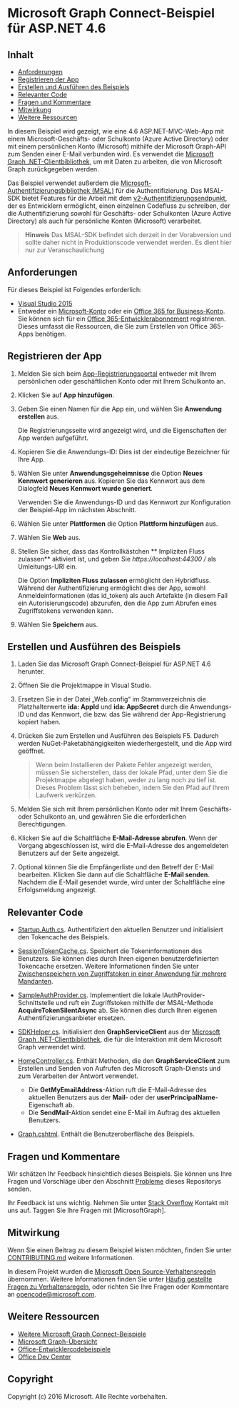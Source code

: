 # Microsoft Graph Connect-Beispiel für ASP.NET 4.6

## Inhalt

* [Anforderungen](#anforderungen)
* [Registrieren der App](#registrieren-der-app)
* [Erstellen und Ausführen des Beispiels](#erstellen-und-ausführen-des-beispiels)
* [Relevanter Code](#relevanter-code)
* [Fragen und Kommentare](#fragen-und-kommentare)
* [Mitwirkung](#mitwirkung)
* [Weitere Ressourcen](#weitere-ressourcen)

In diesem Beispiel wird gezeigt, wie eine 4.6 ASP.NET-MVC-Web-App mit einem Microsoft-Geschäfts- oder Schulkonto (Azure Active Directory) oder mit einem persönlichen Konto (Microsoft) mithilfe der Microsoft Graph-API zum Senden einer E-Mail verbunden wird. Es verwendet die [Microsoft Graph .NET-Clientbibliothek](https://github.com/microsoftgraph/msgraph-sdk-dotnet), um mit Daten zu arbeiten, die von Microsoft Graph zurückgegeben werden. 

Das Beispiel verwendet außerdem die [Microsoft-Authentifizierungsbibliothek (MSAL)](https://www.nuget.org/packages/Microsoft.Identity.Client/) für die Authentifizierung. Das MSAL-SDK bietet Features für die Arbeit mit dem [v2-Authentifizierungsendpunkt](https://azure.microsoft.com/en-us/documentation/articles/active-directory-appmodel-v2-overview), der es Entwicklern ermöglicht, einen einzelnen Codefluss zu schreiben, der die Authentifizierung sowohl für Geschäfts- oder Schulkonten (Azure Active Directory) als auch für persönliche Konten (Microsoft) verarbeitet. 

 > **Hinweis** Das MSAL-SDK befindet sich derzeit in der Vorabversion und sollte daher nicht in Produktionscode verwendet werden. Es dient hier nur zur Veranschaulichung

## Anforderungen

Für dieses Beispiel ist Folgendes erforderlich:  

  * [Visual Studio 2015](https://www.visualstudio.com/en-us/downloads) 
  * Entweder ein [Microsoft-Konto](https://www.outlook.com) oder ein [Office 365 for Business-Konto](https://msdn.microsoft.com/en-us/office/office365/howto/setup-development-environment#bk_Office365Account). Sie können sich für ein [Office 365-Entwicklerabonnement](https://msdn.microsoft.com/en-us/office/office365/howto/setup-development-environment#bk_Office365Account) registrieren. Dieses umfasst die Ressourcen, die Sie zum Erstellen von Office 365-Apps benötigen.

## Registrieren der App

1. Melden Sie sich beim [App-Registrierungsportal](https://apps.dev.microsoft.com/) entweder mit Ihrem persönlichen oder geschäftlichen Konto oder mit Ihrem Schulkonto an.

2. Klicken Sie auf **App hinzufügen**.

3. Geben Sie einen Namen für die App ein, und wählen Sie **Anwendung erstellen** aus. 
    
   Die Registrierungsseite wird angezeigt wird, und die Eigenschaften der App werden aufgeführt.

4. Kopieren Sie die Anwendungs-ID: Dies ist der eindeutige Bezeichner für Ihre App. 

5. Wählen Sie unter **Anwendungsgeheimnisse** die Option **Neues Kennwort generieren** aus. Kopieren Sie das Kennwort aus dem Dialogfeld **Neues Kennwort wurde generiert**.

   Verwenden Sie die Anwendungs-ID und das Kennwort zur Konfiguration der Beispiel-App im nächsten Abschnitt. 

6. Wählen Sie unter **Plattformen** die Option **Plattform hinzufügen** aus.

7. Wählen Sie **Web** aus.

8. Stellen Sie sicher, dass das Kontrollkästchen ** Impliziten Fluss zulassen** aktiviert ist, und geben Sie *https://localhost:44300 /* als Umleitungs-URI ein. 

   Die Option **Impliziten Fluss zulassen** ermöglicht den Hybridfluss. Während der Authentifizierung ermöglicht dies der App, sowohl Anmeldeinformationen (das id_token) als auch Artefakte (in diesem Fall ein Autorisierungscode) abzurufen, den die App zum Abrufen eines Zugriffstokens verwenden kann.

9. Wählen Sie **Speichern** aus.

## Erstellen und Ausführen des Beispiels

1. Laden Sie das Microsoft Graph Connect-Beispiel für ASP.NET 4.6 herunter.

2. Öffnen Sie die Projektmappe in Visual Studio.

3. Ersetzen Sie in der Datei „Web.config“ im Stammverzeichnis die Platzhalterwerte **ida: AppId** und **ida: AppSecret** durch die Anwendungs-ID und das Kennwort, die bzw. das Sie während der App-Registrierung kopiert haben.

4. Drücken Sie zum Erstellen und Ausführen des Beispiels F5. Dadurch werden NuGet-Paketabhängigkeiten wiederhergestellt, und die App wird geöffnet.

   >Wenn beim Installieren der Pakete Fehler angezeigt werden, müssen Sie sicherstellen, dass der lokale Pfad, unter dem Sie die Projektmappe abgelegt haben, weder zu lang noch zu tief ist. Dieses Problem lässt sich beheben, indem Sie den Pfad auf Ihrem Laufwerk verkürzen.

5. Melden Sie sich mit Ihrem persönlichen Konto oder mit Ihrem Geschäfts- oder Schulkonto an, und gewähren Sie die erforderlichen Berechtigungen.

6. Klicken Sie auf die Schaltfläche **E-Mail-Adresse abrufen**. Wenn der Vorgang abgeschlossen ist, wird die E-Mail-Adresse des angemeldeten Benutzers auf der Seite angezeigt.

7. Optional können Sie die Empfängerliste und den Betreff der E-Mail bearbeiten. Klicken Sie dann auf die Schaltfläche **E-Mail senden**. Nachdem die E-Mail gesendet wurde, wird unter der Schaltfläche eine Erfolgsmeldung angezeigt.

## Relevanter Code

- [Startup.Auth.cs](/Microsoft%20Graph%20SDK%20ASPNET%20Connect/Microsoft%20Graph%20SDK%20ASPNET%20Connect/App_Start/Startup.Auth.cs). Authentifiziert den aktuellen Benutzer und initialisiert den Tokencache des Beispiels.

- [SessionTokenCache.cs](/Microsoft%20Graph%20SDK%20ASPNET%20Connect/Microsoft%20Graph%20SDK%20ASPNET%20Connect/TokenStorage/SessionTokenCache.cs). Speichert die Tokeninformationen des Benutzers. Sie können dies durch Ihren eigenen benutzerdefinierten Tokencache ersetzen. Weitere Informationen finden Sie unter [Zwischenspeichern von Zugriffstoken in einer Anwendung für mehrere Mandanten](https://azure.microsoft.com/en-us/documentation/articles/guidance-multitenant-identity-token-cache/).

- [SampleAuthProvider.cs](/Microsoft%20Graph%20SDK%20ASPNET%20Connect/Microsoft%20Graph%20SDK%20ASPNET%20Connect/Helpers/SampleAuthProvider.cs). Implementiert die lokale IAuthProvider-Schnittstelle und ruft ein Zugriffstoken mithilfe der MSAL-Methode **AcquireTokenSilentAsync** ab. Sie können dies durch Ihren eigenen Authentifizierungsanbieter ersetzen. 

- [SDKHelper.cs](/Microsoft%20Graph%20SDK%20ASPNET%20Connect/Microsoft%20Graph%20SDK%20ASPNET%20Connect/Helpers/SDKHelper.cs). Initialisiert den **GraphServiceClient** aus der [Microsoft Graph .NET-Clientbibliothek](https://github.com/microsoftgraph/msgraph-sdk-dotnet), die für die Interaktion mit dem Microsoft Graph verwendet wird.

- [HomeController.cs](/Microsoft%20Graph%20SDK%20ASPNET%20Connect/Microsoft%20Graph%20SDK%20ASPNET%20Connect/Controllers/HomeController.cs). Enthält Methoden, die den **GraphServiceClient** zum Erstellen und Senden von Aufrufen des Microsoft Graph-Diensts und zum Verarbeiten der Antwort verwendet.
   - Die **GetMyEmailAddress**-Aktion ruft die E-Mail-Adresse des aktuellen Benutzers aus der **Mail**- oder der **userPrincipalName**-Eigenschaft ab.
   - Die **SendMail**-Aktion sendet eine E-Mail im Auftrag des aktuellen Benutzers.

- [Graph.cshtml](/Microsoft%20Graph%20SDK%20ASPNET%20Connect/Microsoft%20Graph%20SDK%20ASPNET%20Connect/Views/Home/Graph.cshtml). Enthält die Benutzeroberfläche des Beispiels. 

## Fragen und Kommentare

Wir schätzen Ihr Feedback hinsichtlich dieses Beispiels. Sie können uns Ihre Fragen und Vorschläge über den Abschnitt [Probleme](https://github.com/microsoftgraph/aspnet-connect-sample/issues) dieses Repositorys senden.

Ihr Feedback ist uns wichtig. Nehmen Sie unter [Stack Overflow](http://stackoverflow.com/questions/tagged/microsoftgraph) Kontakt mit uns auf. Taggen Sie Ihre Fragen mit [MicrosoftGraph].

## Mitwirkung ##

Wenn Sie einen Beitrag zu diesem Beispiel leisten möchten, finden Sie unter [CONTRIBUTING.md](CONTRIBUTING.md) weitere Informationen.

In diesem Projekt wurden die [Microsoft Open Source-Verhaltensregeln](https://opensource.microsoft.com/codeofconduct/) übernommen. Weitere Informationen finden Sie unter [Häufig gestellte Fragen zu Verhaltensregeln](https://opensource.microsoft.com/codeofconduct/faq/), oder richten Sie Ihre Fragen oder Kommentare an [opencode@microsoft.com](mailto:opencode@microsoft.com).

## Weitere Ressourcen

- [Weitere Microsoft Graph Connect-Beispiele](https://github.com/MicrosoftGraph?utf8=%E2%9C%93&query=-Connect)
- [Microsoft Graph-Übersicht](http://graph.microsoft.io)
- [Office-Entwicklercodebeispiele](http://dev.office.com/code-samples)
- [Office Dev Center](http://dev.office.com/)

## Copyright
Copyright (c) 2016 Microsoft. Alle Rechte vorbehalten.


